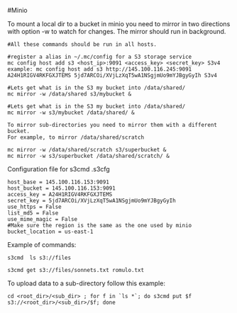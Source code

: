 #Minio

To mount a local dir to a bucket in minio you need to mirror in two directions with option -w to watch for changes. The mirror should run in background.
```
#All these commands should be run in all hosts.

#register a alias in ~/.mc/config for a S3 storage service
mc config host add s3 <host_ip>:9091 <access_key> <secret_key> S3v4
example: mc config host add s3 http://145.100.116.245:9091 A24H1RIGV4RKFGXJTEMS 5jd7ARCOi/XVjLzXqT5wA1NSgjmUo9mYJBgyGyIh S3v4

#Lets get what is in the S3 my bucket into /data/shared/
mc mirror -w /data/shared s3/mybucket &

#Lets get what is in the S3 my bucket into /data/shared/
mc mirror -w s3/mybucket /data/shared/ &

To mirror sub-directories you need to mirror them with a different bucket. 
For example, to mirror /data/shared/scratch

mc mirror -w /data/shared/scratch s3/superbucket &
mc mirror -w s3/superbucket /data/shared/scratch/ &
```

Configuration file for s3cmd .s3cfg
```
host_base = 145.100.116.153:9091
host_bucket = 145.100.116.153:9091
access_key = A24H1RIGV4RKFGXJTEMS
secret_key = 5jd7ARCOi/XVjLzXqT5wA1NSgjmUo9mYJBgyGyIh
use_https = False
list_md5 = False
use_mime_magic = False
#Make sure the region is the same as the one used by minio
bucket_location = us-east-1

```

Example of commands:
```
s3cmd  ls s3://files

s3cmd get s3://files/sonnets.txt romulo.txt
```

To upload data to a sub-directory follow this example:
```
cd <root_dir>/<sub_dir> ; for f in `ls *`; do s3cmd put $f s3://<root_dir>/<sub_dir>/$f; done
```
